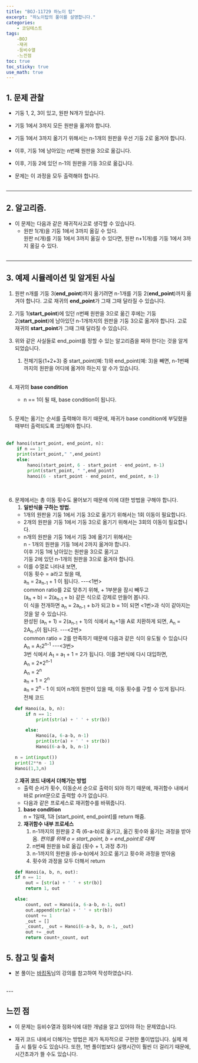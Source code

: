 ```yaml
---
title: "BOJ-11729 하노이 탑"
excerpt: "하노이탑의 풀이를 설명합니다."
categories:
    - 코딩테스트
tags:
    -BOJ
    -재귀
    -등비수열
    -느낀점
toc: true
toc_sticky: true
use_math: true
---
```


## 1. 문제 관찰<br/>
* 기둥 1, 2, 3이 있고, 원판 N개가 있습니다.<br/>

* 기둥 1에서 3까지 모든 원판을 옮겨야 합니다.<br/>
* 기둥 1에서 3까지 옮기기 위해서는 n-1개의 원판을 우선 기둥 2로 옮겨야 합니다.<br/>
* 이후, 기둥 1에 남아있는 n번째 원판을 3으로 옮깁니다.<br/>
* 이후, 기둥 2에 있던 n-1의 원판을 기둥 3으로 옮깁니다.<br/>
* 문제는 이 과정을 모두 출력해야 합니다.<br/><br/>
<hr>

## 2. 알고리즘.<br/>
* 이 문제는 다음과 같은 재귀적사고로 생각할 수 있습니다.<br/>
    * 원판 1(개)을 기둥 1에서 3까지 옮길 수 있다.<br/>
    원판 n(개)를 기둥 1에서 3까지 옮길 수 있다면, 원판 n+1(개)를 기둥 1에서 3까지 옮길 수 있다.<br/><br/>
<hr>

## 3. 예제 시뮬레이션 및 알게된 사실
1. 원판 n개를 기둥 3(**end_point**)까지 옮기려면 n-1개를 기둥 2(**end_point**)까지 옮겨야 합니다. 고로 재귀의 **end_point**가 그때 그때 달라질 수 있습니다. <br/>
2. 기둥 1(**start_point**)에 있던 n번째 원판을 3으로 옮긴 후에는 기둥 2(**start_point**)에 남아있던 n-1개까지의 원판을 기둥 3으로 옮겨야 합니다. 고로 재귀의 **start_point**가 그때 그때 달라질 수 있습니다.<br/>
3. 위와 같은 사실들로 end_point를 정할 수 있는 알고리즘을 짜야 한다는 것을 알게 되었습니다.<br/>
    1. 전체기둥(1+2+3) 중 start_point(예: 1)와 end_point(예: 3)을 빼면, n-1번째까지의 원판을 어디에 옮겨야 하는지 알 수가 있습니다.<br/><br/>
4. 재귀의 <strong>base condition</strong><br/>
    * n == 1이 될 때, base condition이 됩니다.<br/><br/>

5. 문제는 옮기는 순서를 출력해야 하기 때문에, 재귀가 base condition에 부딪혔을 때부터 출력되도록 코딩해야 합니다.<br/><br/>

```python
def hanoi(start_point, end_point, n):
    if n == 1:
    print(start_point," ",end_point)
    else:
        hanoi(start_point, 6 - start_point - end_point, n-1)
        print(start_point, " ",end_point)
        hanoi(6 - start_point - end_point, end_point, n-1)
```
<br/>

6. 문제에서는 총 이동 횟수도 물어보기 때문에 이에 대한 방법을 구해야 합니다.<br/>
    1. <strong>일반식을 구하는 방법.</strong><br/>
    * 1개의 원판을 기둥 1에서 기둥 3으로 옮기기 위해서는 1회 이동이 필요합니다.<br/>
    * 2개의 원판을 기둥 1에서 기둥 3으로 옮기기 위해서는 3회의 이동이 필요합니다.<br/>
    * n개의 원판을 기둥 1에서 기둥 3에 옮기기 위해서는<br/>
    n - 1개의 원판을 기둥 1에서 2까지 옮겨야 합니다.<br/>
    이후 기둥 1에 남아있는 원판을 3으로 옮기고<br/>
    기둥 2에 있던 n-1개의 원판을 3으로 옮겨야 합니다.<br/>
    * 이를 수열로 나타내 보면,<br/>
    이동 횟수 = a라고 뒀을 때,<br/>
    a<sub>n</sub> = 2a<sub>n-1</sub> + 1 이 됩니다. ---<1번><br/>
    common ratio를 2로 맞추기 위해, + 1부분을 잠시 빼두고 <br/>
    (a<sub>n</sub> + b) = 2(a<sub>n-1</sub> + b) 같은 식으로 강제로 만들어 봅니다. <br/>
    이 식을 전개하면 a<sub>n</sub> = 2a<sub>n-1</sub> + b가 되고 b = 1이 되면 <1번>과 식이 같아지는 것을 알 수 있습니다.<br/>
    완성된 (a<sub>n</sub> + 1) = 2(a<sub>n-1</sub> + 1)의 식에서 a<sub>n</sub>+1을 A로 치환하게 되면, A<sub>n</sub> = 2A<sub>n-1</sub>이 됩니다. ---<2번><br/>
    common ratio = 2를 만족하기 때문에 다음과 같은 식이 유도될 수 있습니다<br/>
    A<sub>n</sub> = A<sub>1</sub>2<sup>n-1</sup> ---<3번><br/>
    3번 식에서 A<sub>1</sub> = a<sub>1</sub> + 1 = 2가 됩니다. 이를 3번식에 다시 대입하면,<br/>
    A<sub>n</sub> = 2*2<sup>n-1</sup><br/>
    A<sub>n</sub> = 2<sup>n</sup><br/>
    a<sub>n</sub> + 1 = 2<sup>n</sup><br/>
    a<sub>n</sub> = 2<sup>n</sup> - 1 이 되어 n개의 원판이 있을 때, 이동 횟수를 구할 수 있게 됩니다.<br/>
    전체 코드
    ```python
    def Hanoi(a, b, n):
        if n == 1:
            print(str(a) + ' ' + str(b))

        else:
            Hanoi(a, 6-a-b, n-1)
            print(str(a) + ' ' + str(b))
            Hanoi(6-a-b, b, n-1)

    n = int(input())
    print(2**n - 1)
    Hanoi(1,3,n)
    ```
    2.<strong>재귀 코드 내에서 더해가는 방법</strong><br/>
    * 출력 순서가 횟수, 이동순서 순으로 출력이 되야 하기 때문에, 재귀함수 내에서 바로 print문으로 출력할 수가 없습니다.<br/>
    * 다음과 같은 프로세스로 재귀함수를 바꿔줍니다.
    1. <strong>base condition</strong><br/>
    n = 1일때, 1과 [start_point, end_point]를 return 해줌.<br/>
    2. <strong>재귀함수 내부 프로세스</strong><br/>
        1. n-1까지의 원판을 2 즉 (6-a-b)로 옮기고, 옮긴 횟수와 옮기는 과정을 받아옴. <i>편의를 위해 a = start_point, b = end_point로 대체</i><br/>
        2. n번째 원판을 b로 옮김 (횟수 + 1, 과정 추가)<br/>
        3. n-1까지의 원판을 (6-a-b)에서 3으로 옮기고 횟수와 과정을 받아옴<br/>
        4. 횟수와 과정을 모두 더해서 return<br/>
    ```python
    def Hanoi(a, b, n, out):
    if n == 1:
        out = [str(a) + ' ' + str(b)]
        return 1, out

    else:
        count, out = Hanoi(a, 6-a-b, n-1, out)
        out.append(str(a) + ' ' + str(b))
        count += 1
        _out = []
        _count, _out = Hanoi(6-a-b, b, n-1, _out)
        out += _out
        return count+_count, out
    ```

## 5. 참고 및 출처<br/>

* 본 풀이는 [바킹독](https://baaaaaaaaaaaaaaaaaaaaaaarkingdog.tistory.com/943?category=773649)님의 강의를 참고하여 작성하였습니다.<br/>
<br/>
---

## 느낀 점
* 이 문제는 등비수열과 점화식에 대한 개념을 알고 있어야 하는 문제였습니다.<br/>

* 재귀 코드 내에서 더해가는 방법은 제가 독자적으로 구현한 풀이법입니다. 실제 제출 시 틀릴 수도 있습니다. 또한, 1번 풀이법보다 실행시간이 훨씬 더 걸리기 때문에, 시간초과가 뜰 수도 있습니다.<br/>
